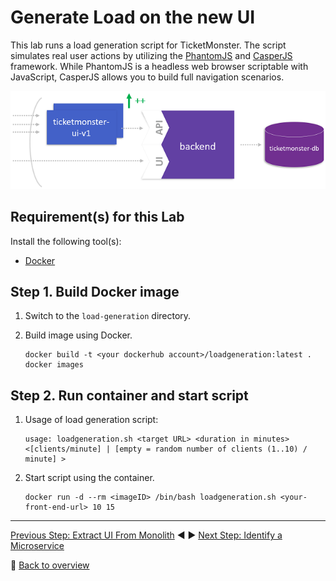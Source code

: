 # Generate Load on the new UI

This lab runs a load generation script for TicketMonster. The script simulates real user actions by utilizing the [PhantomJS](http://phantomjs.org/download.html) and [CasperJS](http://casperjs.org/) framework. While PhantomJS is a headless web browser scriptable with JavaScript, CasperJS allows you to build full navigation scenarios.

![scaling_up](../assets/scale_up.png)

## Requirement(s) for this Lab

Install the following tool(s):
* [Docker](https://www.docker.com/community-edition) 

## Step 1. Build Docker image

1. Switch to the `load-generation` directory.

1. Build image using Docker.
    ```
    docker build -t <your dockerhub account>/loadgeneration:latest .
    docker images
    ```

## Step 2. Run container and start script
1. Usage of load generation script:
    ```
    usage: loadgeneration.sh <target URL> <duration in minutes> <[clients/minute] | [empty = random number of clients (1..10) / minute] >
    ```

1. Start script using the container.
    ```
    docker run -d --rm <imageID> /bin/bash loadgeneration.sh <your-front-end-url> 10 15
    ```

---

[Previous Step: Extract UI From Monolith](../2_Extract_UI_From_Monolith) :arrow_backward: :arrow_forward: [Next Step: Identify a Microservice](../4_Identify_a_Microservice)

:arrow_up_small: [Back to overview](../)